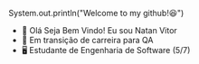 System.out.println("Welcome to my github!😆")

- 👋 Olá Seja Bem Vindo! Eu sou Natan Vitor
- 🐞 Em transição de carreira para QA
- 🖥️  Estudante de Engenharia de Software (5/7)



<!---
onatanviitor/onatanviitor is a ✨ special ✨ repository because its `README.md` (this file) appears on your GitHub profile.
You can click the Preview link to take a look at your changes.
--->
